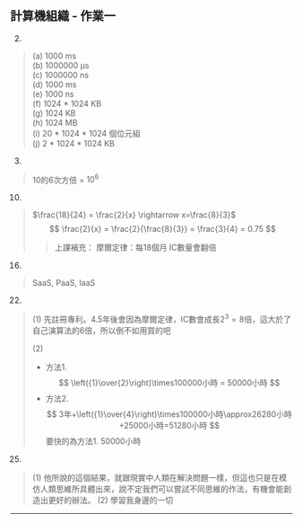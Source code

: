 ## 計算機組織 - 作業一
2. 
> (a) 1000 ms <br />
> (b) 1000000 μs <br />
> (c) 1000000 ns <br />
> (d) 1000 ms <br />
> (e) 1000 ns <br />
> (f) 1024 * 1024 KB <br />
> (g) 1024 KB <br />
> (h) 1024 MB <br />
> (i) 20 * 1024 * 1024 個位元組 <br />
> (j) 2 * 1024 * 1024 KB <br />

3. 
> 10的6次方倍 = $10^6$

10. 
> $\frac{18}{24} = \frac{2}{x} \rightarrow x=\frac{8}{3}$
> $$ \frac{2}{x} = \frac{2}{\frac{8}{3}} = \frac{3}{4} = 0.75 $$
> > 上課補充：
> > 摩爾定律：每18個月 IC數量會翻倍

16. 
> SaaS, PaaS, IaaS

22. 
> (1) 先註冊專利。$4.5$年後會因為摩爾定律，IC數會成長$2^3=8$倍，這大於了自己演算法的$6$倍，所以倒不如用買的吧
> 
> (2) 
>   - 方法1. 
>       $$ \left({1}\over{2}\right)\times100000小時 = 50000小時 $$
>   - 方法2. 
>       $$ 3年+\left({1}\over{4}\right)\times100000小時\approx26280小時+25000小時=51280小時 $$
>     要快的為方法1. 50000小時

25. 
> (1) 他所說的這個結果，就跟現實中人類在解決問題一樣，但這也只是在模仿人類思維所具體出來，說不定我們可以嘗試不同思維的作法，有機會能創造出更好的辦法。
> (2) 學習我身邊的一切
---
